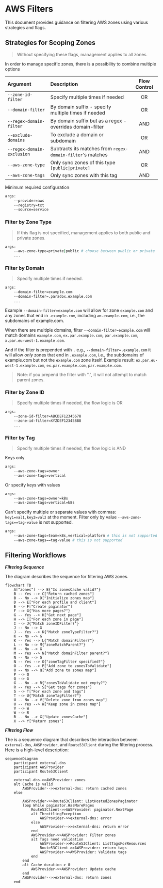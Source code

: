 # AWS Filters

This document provides guidance on filtering AWS zones using various strategies and flags.

## Strategies for Scoping Zones

> Without specifying these flags, management applies to all zones.

In order to manage specific zones,  there is a possibility to combine multiple options

| Argument                   | Description                                                | Flow Control |
|:---------------------------|:-----------------------------------------------------------|:------------:|
| `--zone-id-filter`         | Specify multiple times if needed                           |      OR      |
| `--domain-filter`          | By domain suffix - specify multiple times if needed        |      OR      |
| `--regex-domain-filter`    | By domain suffix but as a regex - overrides domain-filter  |     AND      |
| `--exclude-domains`        | To exclude a domain or subdomain                           |      OR      |
| `--regex-domain-exclusion` | Subtracts its matches from `regex-domain-filter`'s matches |     AND      |
| `--aws-zone-type`          | Only sync zones of this type `[public\|private]`           |      OR      |
| `--aws-zone-tags`          | Only sync zones with this tag                              |     AND      |

Minimum required configuration

```sh
args:
    --provider=aws
    --registry=txt
    --source=service
```

### Filter by Zone Type

> If this flag is not specified, management applies to both public and private zones.

```sh
args:
    --aws-zone-type=private|public # choose between public or private
    ...
```

### Filter by Domain

> Specify multiple times if needed.

```sh
args:
    --domain-filter=example.com
    --domain-filter=.paradox.example.com
    ...
```

Example `--domain-filter=example.com` will allow for zone `example.com` and any zones that end in `.example.com`, including `an.example.com`, i.e., the subdomains of example.com.

When there are multiple domains, filter `--domain-filter=example.com` will match domains `example.com`, `ex.par.example.com`, `par.example.com`, `x.par.eu-west-1.example.com`.

And if the filter is prepended with `.` e.g., `--domain-filter=.example.com` it will allow *only* zones that end in `.example.com`, i.e., the subdomains of example.com but not the `example.com` zone itself. Example result: `ex.par.eu-west-1.example.com`, `ex.par.example.com`, `par.example.com`.

> Note: if you prepend the filter with ".", it will not attempt to match parent zones.

### Filter by Zone ID

> Specify multiple times if needed, the flow logic is OR

```sh
args:
    --zone-id-filter=ABCDEF12345678
    --zone-id-filter=XYZDEF12345888
    ...
```

### Filter by Tag

> Specify multiple times if needed, the flow logic is AND

Keys only

```sh
args:
    --aws-zone-tags=owner
    --aws-zone-tags=vertical
```

Or specify keys with values

```sh
args:
    --aws-zone-tags=owner=k8s
    --aws-zone-tags=vertical=k8s
```

Can't specify multiple or separate values with commas: `key1=val1,key2=val2` at the moment.
Filter only by value `--aws-zone-tags==tag-value` is not supported.

```sh
args:
    --aws-zone-tags=team=k8s,vertical=platform # this is not supported
    --aws-zone-tags==tag-value # this is not supported
```

## Filtering Workflows

***Filtering Sequence***

The diagram describes the sequence for filtering AWS zones.

```mermaid
flowchart TD
    A["zones"] --> B{"Is zonesCache valid?"}
    B -- Yes --> C["Return cached zones"]
    B -- No --> D["Initialize zones map"]
    D --> E["For each profile and client"]
    E --> F["Create paginator"]
    F --> G{"Has more pages?"}
    G -- Yes --> H["Get next page"]
    H --> I["For each zone in page"]
    I --> J{"Match zoneIDFilter?"}
    J -- No --> G
    J -- Yes --> K{"Match zoneTypeFilter?"}
    K -- No --> G
    K -- Yes --> L{"Match domainFilter?"}
    L -- No --> M{"zoneMatchParent?"}
    M -- No --> G
    M -- Yes --> N{"Match domainFilter parent?"}
    N -- No --> G
    N -- Yes --> O{"zoneTagFilter specified?"}
    O -- Yes --> P["Add zone to zonesToValidate"]
    O -- No --> Q["Add zone to zones map"]
    P --> Q
    Q --> G
    G -- No --> R{"zonesToValidate not empty?"}
    R -- Yes --> S["Get tags for zones"]
    S --> T["For each zone and tags"]
    T --> U{"Match zoneTagFilter?"}
    U -- No --> V["Delete zone from zones map"]
    U -- Yes --> W["Keep zone in zones map"]
    V --> W
    W --> R
    R -- No --> X["Update zonesCache"]
    X --> Y["Return zones"]
```

***Filtering Flow***

The is a sequence diagram that describes the interaction between `external-dns`, `AWSProvider`, and `Route53Client`
during the filtering process. Here is a high-level description:

```mermaid
sequenceDiagram
    participant external-dns
    participant AWSProvider
    participant Route53Client

    external-dns->>AWSProvider: zones
    alt Cache is valid
        AWSProvider-->>external-dns: return cached zones
    else

        AWSProvider->>Route53Client: ListHostedZonesPaginator
        loop While paginator.HasMorePages
            Route53Client->>AWSProvider: paginator.NextPage
            alt ThrottlingException
                AWSProvider->>external-dns: error
            else
                AWSProvider-->>external-dns: return error
            end
            AWSProvider->>AWSProvider: Filter zones
            alt Tags need validation
                AWSProvider->>Route53Client: ListTagsForResources
                Route53Client->>AWSProvider: return tags
                AWSProvider->>AWSProvider: Validate tags
            end
        end
        alt Cache duration > 0
            AWSProvider->>AWSProvider: Update cache
        end
        AWSProvider-->>external-dns: return zones
    end
```

